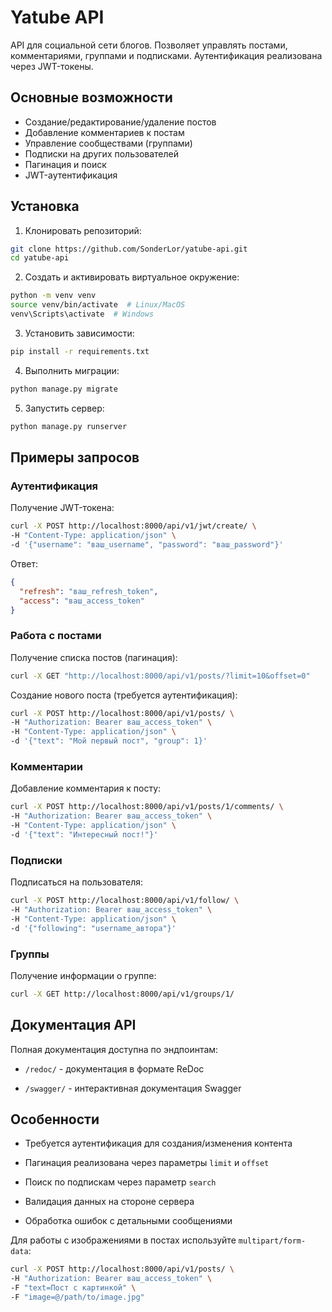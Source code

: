 # Yatube API

API для социальной сети блогов. Позволяет управлять постами, комментариями,
группами и подписками.
Аутентификация реализована через JWT-токены.

## Основные возможности

- Создание/редактирование/удаление постов
- Добавление комментариев к постам
- Управление сообществами (группами)
- Подписки на других пользователей
- Пагинация и поиск
- JWT-аутентификация

## Установка

1. Клонировать репозиторий:

```bash
git clone https://github.com/SonderLor/yatube-api.git
cd yatube-api
```

2. Создать и активировать виртуальное окружение:

```bash
python -m venv venv
source venv/bin/activate  # Linux/MacOS
venv\Scripts\activate  # Windows
```

3. Установить зависимости:

```bash
pip install -r requirements.txt
```

4. Выполнить миграции:

```bash
python manage.py migrate
```

5. Запустить сервер:

```bash
python manage.py runserver
```

## Примеры запросов

### Аутентификация

Получение JWT-токена:

```bash
curl -X POST http://localhost:8000/api/v1/jwt/create/ \
-H "Content-Type: application/json" \
-d '{"username": "ваш_username", "password": "ваш_password"}'
```

Ответ:

```json
{
  "refresh": "ваш_refresh_token",
  "access": "ваш_access_token"
}
```

### Работа с постами

Получение списка постов (пагинация):

```bash
curl -X GET "http://localhost:8000/api/v1/posts/?limit=10&offset=0"
```

Создание нового поста (требуется аутентификация):

```bash
curl -X POST http://localhost:8000/api/v1/posts/ \
-H "Authorization: Bearer ваш_access_token" \
-H "Content-Type: application/json" \
-d '{"text": "Мой первый пост", "group": 1}'
```

### Комментарии

Добавление комментария к посту:

```bash
curl -X POST http://localhost:8000/api/v1/posts/1/comments/ \
-H "Authorization: Bearer ваш_access_token" \
-H "Content-Type: application/json" \
-d '{"text": "Интересный пост!"}'
```

### Подписки

Подписаться на пользователя:

```bash
curl -X POST http://localhost:8000/api/v1/follow/ \
-H "Authorization: Bearer ваш_access_token" \
-H "Content-Type: application/json" \
-d '{"following": "username_автора"}'
```

### Группы

Получение информации о группе:

```bash
curl -X GET http://localhost:8000/api/v1/groups/1/
```

## Документация API

Полная документация доступна по эндпоинтам:

- `/redoc/` - документация в формате ReDoc

- `/swagger/` - интерактивная документация Swagger

## Особенности

- Требуется аутентификация для создания/изменения контента

- Пагинация реализована через параметры `limit` и `offset`

- Поиск по подпискам через параметр `search`

- Валидация данных на стороне сервера

- Обработка ошибок с детальными сообщениями

Для работы с изображениями в постах используйте `multipart/form-data`:
```bash
curl -X POST http://localhost:8000/api/v1/posts/ \
-H "Authorization: Bearer ваш_access_token" \
-F "text=Пост с картинкой" \
-F "image=@/path/to/image.jpg"
```